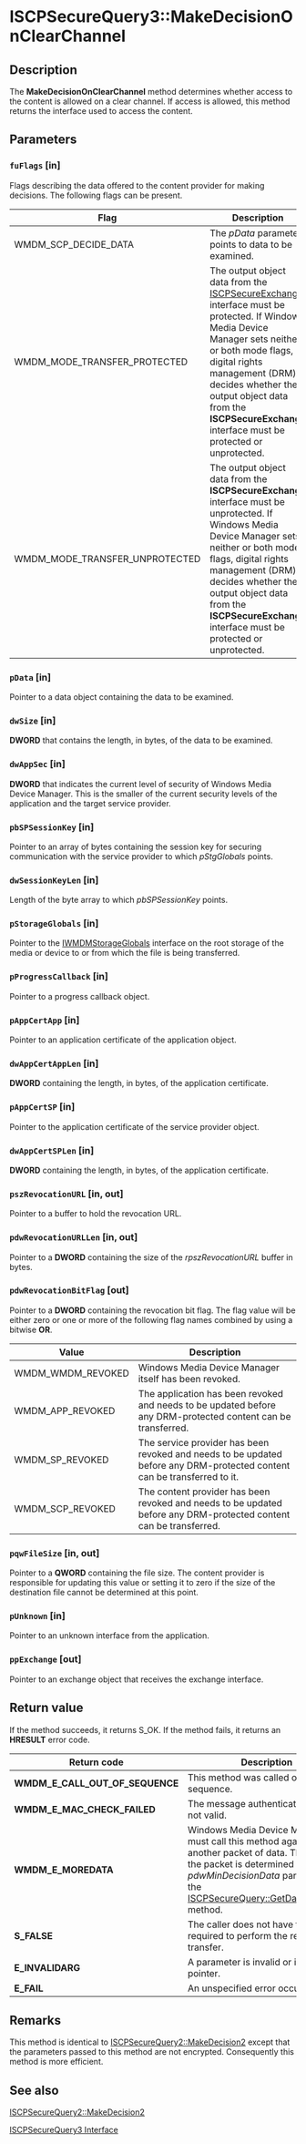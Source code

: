 # ISCPSecureQuery3::MakeDecisionOnClearChannel

## Description

The **MakeDecisionOnClearChannel** method determines whether access to the content is allowed on a clear channel. If access is allowed, this method returns the interface used to access the content.

## Parameters

### `fuFlags` [in]

Flags describing the data offered to the content provider for making decisions. The following flags can be present.

| Flag | Description |
| --- | --- |
| WMDM_SCP_DECIDE_DATA | The *pData* parameter points to data to be examined. |
| WMDM_MODE_TRANSFER_PROTECTED | The output object data from the [ISCPSecureExchange](https://learn.microsoft.com/windows/desktop/api/mswmdm/nn-mswmdm-iscpsecureexchange) interface must be protected. If Windows Media Device Manager sets neither or both mode flags, digital rights management (DRM) decides whether the output object data from the **ISCPSecureExchange** interface must be protected or unprotected. |
| WMDM_MODE_TRANSFER_UNPROTECTED | The output object data from the **ISCPSecureExchange** interface must be unprotected. If Windows Media Device Manager sets neither or both mode flags, digital rights management (DRM) decides whether the output object data from the **ISCPSecureExchange** interface must be protected or unprotected. |

### `pData` [in]

Pointer to a data object containing the data to be examined.

### `dwSize` [in]

**DWORD** that contains the length, in bytes, of the data to be examined.

### `dwAppSec` [in]

**DWORD** that indicates the current level of security of Windows Media Device Manager. This is the smaller of the current security levels of the application and the target service provider.

### `pbSPSessionKey` [in]

Pointer to an array of bytes containing the session key for securing communication with the service provider to which *pStgGlobals* points.

### `dwSessionKeyLen` [in]

Length of the byte array to which *pbSPSessionKey* points.

### `pStorageGlobals` [in]

Pointer to the [IWMDMStorageGlobals](https://learn.microsoft.com/windows/desktop/api/mswmdm/nn-mswmdm-iwmdmstorageglobals) interface on the root storage of the media or device to or from which the file is being transferred.

### `pProgressCallback` [in]

Pointer to a progress callback object.

### `pAppCertApp` [in]

Pointer to an application certificate of the application object.

### `dwAppCertAppLen` [in]

**DWORD** containing the length, in bytes, of the application certificate.

### `pAppCertSP` [in]

Pointer to the application certificate of the service provider object.

### `dwAppCertSPLen` [in]

**DWORD** containing the length, in bytes, of the application certificate.

### `pszRevocationURL` [in, out]

Pointer to a buffer to hold the revocation URL.

### `pdwRevocationURLLen` [in, out]

Pointer to a **DWORD** containing the size of the *rpszRevocationURL* buffer in bytes.

### `pdwRevocationBitFlag` [out]

Pointer to a **DWORD** containing the revocation bit flag. The flag value will be either zero or one or more of the following flag names combined by using a bitwise **OR**.

| Value | Description |
| --- | --- |
| WMDM_WMDM_REVOKED | Windows Media Device Manager itself has been revoked. |
| WMDM_APP_REVOKED | The application has been revoked and needs to be updated before any DRM-protected content can be transferred. |
| WMDM_SP_REVOKED | The service provider has been revoked and needs to be updated before any DRM-protected content can be transferred to it. |
| WMDM_SCP_REVOKED | The content provider has been revoked and needs to be updated before any DRM-protected content can be transferred. |

### `pqwFileSize` [in, out]

Pointer to a **QWORD** containing the file size. The content provider is responsible for updating this value or setting it to zero if the size of the destination file cannot be determined at this point.

### `pUnknown` [in]

Pointer to an unknown interface from the application.

### `ppExchange` [out]

Pointer to an exchange object that receives the exchange interface.

## Return value

If the method succeeds, it returns S_OK. If the method fails, it returns an **HRESULT** error code.

| Return code | Description |
| --- | --- |
| **WMDM_E_CALL_OUT_OF_SEQUENCE** | This method was called out of sequence. |
| **WMDM_E_MAC_CHECK_FAILED** | The message authentication code is not valid. |
| **WMDM_E_MOREDATA** | Windows Media Device Manager must call this method again with another packet of data. The size of the packet is determined by the *pdwMinDecisionData* parameter in the [ISCPSecureQuery::GetDataDemands](https://learn.microsoft.com/windows/desktop/api/mswmdm/nf-mswmdm-iscpsecurequery-getdatademands) method. |
| **S_FALSE** | The caller does not have the rights required to perform the requested transfer. |
| **E_INVALIDARG** | A parameter is invalid or is a **NULL** pointer. |
| **E_FAIL** | An unspecified error occurred. |

## Remarks

This method is identical to [ISCPSecureQuery2::MakeDecision2](https://learn.microsoft.com/windows/desktop/api/mswmdm/nf-mswmdm-iscpsecurequery2-makedecision2) except that the parameters passed to this method are not encrypted. Consequently this method is more efficient.

## See also

[ISCPSecureQuery2::MakeDecision2](https://learn.microsoft.com/windows/desktop/api/mswmdm/nf-mswmdm-iscpsecurequery2-makedecision2)

[ISCPSecureQuery3 Interface](https://learn.microsoft.com/windows/desktop/api/mswmdm/nn-mswmdm-iscpsecurequery3)